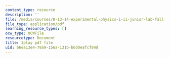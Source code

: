 ```yaml
---
content_type: resource
description: ''
file: /media/courses/8-13-14-experimental-physics-i-ii-junior-lab-fall-2016-spring-2017/b6ea13e478a9156a131bb6d0eafcf84d_fuHgW6Z4nW0.pdf
file_type: application/pdf
learning_resource_types: []
ocw_type: OCWFile
resourcetype: Document
title: 3play pdf file
uid: b6ea13e4-78a9-156a-131b-b6d0eafcf84d
---
```

